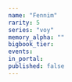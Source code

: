 ```yaml
---
name: "Fennim"
rarity: 5
series: "voy"
memory_alpha: ""
bigbook_tier:
events:
in_portal:
published: false
---
```

